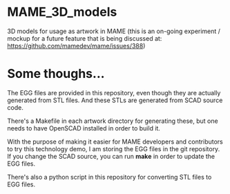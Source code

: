 # MAME_3D_models
3D models for usage as artwork in MAME (this is an on-going experiment / mockup for a future feature that is being discussed at: https://github.com/mamedev/mame/issues/388)

# Some thoughs...
The EGG files are provided in this repository, even though they are actually generated from STL files. And these STLs are generated from SCAD source code.

There's a Makefile in each artwork directory for generating these, but one needs to have OpenSCAD installed in order to build it.

With the purpose of making it easier for MAME developers and contributors to try this technology demo, I am storing the EGG files in the git repository. If you change the SCAD source, you can run **make** in order to update the EGG files.

There's also a python script in this repository for converting STL files to EGG files.
